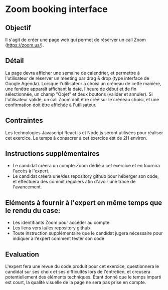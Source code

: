 # Zoom booking interface

## Objectif

Il s'agit de créer une page web qui permet de réserver un call Zoom (https://zoom.us/).

## Détail

La page devra afficher une semaine de calendrier, et permettre à l'utilisateur de réserver un meeting par drag & drop (type interface de Google Agenda). Lorsque l'utilisateur a choisi un créneau de cette manière, une fenêtre apparaît affichant la date, l'heure de début et de fin sélectionnée, un champ "Objet" et deux boutons (valider et annuler).
Si l'utilisateur valide, un call Zoom doit être créé sur le créneau choisi, et une confirmation doit être affichée à l'utilisateur.

## Contraintes

Les technologies Javascript React.js et Node.js seront utilisées pour réaliser cet exercice.
Le temps à consacrer à cet exercice est de 2H environ.

## Instructions supplémentaires

- Le candidat créera un compte Zoom dédié à cet exercice et en fournira l'accès à l'expert.
- Le candidat créera une/des repository github pour héberger son code, et effectuera des commit réguliers afin d'avoir une trace de l'avancement.

## Eléments à fournir à l'expert en même temps que le rendu du case:

- Les identifiants Zoom pour accéder au compte
- Les liens vers la/les repository github
- Toute instruction supplémentaire que le candidat jugera nécessaire pour indiquer à l'expert comment tester son code

## Evaluation

L'expert fera une revue du code produit pour cet exercice, questionnera le candidat sur ses choix et ses difficultés lors de l'entretien, et creusera potentiellement des éléments techniques.
Étant donné que le temps imparti est court, la qualité visuelle de la page ne sera pas prise en compte.
